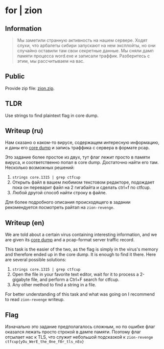 # for | zion

## Information

> Мы заметили странную активность на нашем сервере. Ходят слухи, что арбалеты сибири запускают на нем эксплойты, но они случайно оставили там свои секретные данные. Мы сняли дамп памяти процесса word.exe и записали траффик. Разберитесь с этим, мы рассчитываем на вас.

## Public

Provide zip file: [zion.zip](./zion.zip).

## TLDR

Use strings to find plaintext flag in core dump.

## Writeup (ru)

Нам сказано о каком-то вирусе, содержащем интересную информацию, и даны его [core dump](https://ru.wikipedia.org/wiki/Дамп_памяти) и запись траффика с сервера в формате pcap.

Это задание более простое из двух, тут флаг лежит просто в памяти вируса, и соответственно попал в core dump. Достаточно найти его там. Несколько возможных решений:

1) `strings core.1315 | grep ctfcup`
2) Открыть файл в вашем любимом текстовом редакторе, подождает пока он переварит файл на 2 гигабайта и сделать ctrl+f по ctfcup.
3) Любой другой способ найти строку в файле.

Для более подробного описания происходящего в задании рекомендуется посмотреть райтап на `zion-revenge`.

## Writeup (en)

We are told about a certain virus containing interesting information, and we are given its [core dump](https://en.wikipedia.org/wiki/Core_dump) and a pcap-format server traffic record.

This task is the easier of the two, as the flag is simply in the virus's memory and therefore ended up in the core dump. It is enough to find it there. Here are several possible solutions:

1) `strings core.1315 | grep ctfcup`
2) Open the file in your favorite text editor, wait for it to process a 2-gigabyte file, and perform a Ctrl+F search for ctfcup.
3) Any other method to find a string in a file.

For better understanding of this task and what was going on I recommend to read `zion-revenge` writeup.

## Flag

Изначально это задание предполагалось сложным, но по ошибке флаг оказался лежать просто строкой в дампе памяти. Поэтому флаг отсылает нас к TLS, что служит небольшой подсказкой к `zion-revenge`
`ctfcup{yOu_WerE_the_0ne_f0r_tls_nEo}`
